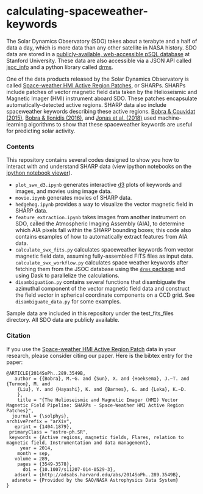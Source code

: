 calculating-spaceweather-keywords
=================================

The Solar Dynamics Observatory (SDO) takes about a terabyte and a half of data a day, which is more data than any other satellite in NASA history. SDO data are stored in a [publicly-available, web-accessible pSQL database](http://jsoc.stanford.edu/ajax/lookdata.html) at Stanford University. These data are also accessible via a JSON API called [jsoc_info](http://jsoc.stanford.edu/jsocwiki/AjaxJsocConnect) and a python library called [drms](https://drms.readthedocs.io/en/stable/).

One of the data products released by the Solar Dynamics Observatory is called [Space-weather HMI Active Region Patches](http://link.springer.com/article/10.1007%2Fs11207-014-0529-3), or SHARPs. SHARPs include patches of vector magnetic field data taken by the Helioseismic and Magnetic Imager (HMI) instrument aboard SDO. These patches encapsulate automatically-detected active regions. SHARP data also include spaceweather keywords describing these active regions. [Bobra & Couvidat (2015)](http://arxiv.org/abs/1411.1405), [Bobra & Ilonidis (2016)](https://arxiv.org/abs/1603.03775), and [Jonas et al. (2018)](http://adsabs.harvard.edu/abs/2018SoPh..293...48J) used machine-learning algorithms to show that these spaceweather keywords are useful for predicting solar activity. 

### Contents

This repository contains several codes designed to show you how to interact with and understand SHARP data (view ipython notebooks on the [ipython notebook viewer](http://nbviewer.ipython.org/)).

* `plot_swx_d3.ipynb` generates interactive [d3](https://d3js.org/) plots of keywords and images, and movies using image data.
* `movie.ipynb` generates movies of SHARP data.
* `hedgehog.ipynb` provides a way to visualize the vector magnetic field in SHARP data.
* `feature_extraction.ipynb` takes images from another instrument on SDO, called the Atmospheric Imaging Assembly (AIA), to determine which AIA pixels fall within the SHARP bounding boxes; this code also contains examples of how to automatically extract features from AIA data.
* `calculate_swx_fits.py` calculates spaceweather keywords from vector magnetic field data, assuming fully-assembled FITS files as input data. `calculate_swx_workflow.py` calculates space weather keywords after fetching them from the JSOC database using the [`drms` package](https://joss.theoj.org/papers/10.21105/joss.01614) and using Dask to parallelize the calculations.
* `disambiguation.py` contains several functions that disambiguate the azimuthal component of the vector magnetic field data and construct the field vector in spherical coordinate components on a CCD grid. See `disambiguate_data.py` for some examples.

Sample data are included in this repository under the test_fits_files directory. All SDO data are publicly available. 

### Citation

If you use the [Space-weather HMI Active Region Patch](http://link.springer.com/article/10.1007%2Fs11207-014-0529-3) data in your research, please consider citing our paper. Here is the bibtex entry for the paper:

```
@ARTICLE{2014SoPh..289.3549B,
   author = {{Bobra}, M.~G. and {Sun}, X. and {Hoeksema}, J.~T. and {Turmon}, M. and 
	{Liu}, Y. and {Hayashi}, K. and {Barnes}, G. and {Leka}, K.~D.
	},
    title = "{The Helioseismic and Magnetic Imager (HMI) Vector Magnetic Field Pipeline: SHARPs - Space-Weather HMI Active Region Patches}",
  journal = {\solphys},
archivePrefix = "arXiv",
   eprint = {1404.1879},
 primaryClass = "astro-ph.SR",
 keywords = {Active regions, magnetic fields, Flares, relation to magnetic field, Instrumentation and data management},
     year = 2014,
    month = sep,
   volume = 289,
    pages = {3549-3578},
      doi = {10.1007/s11207-014-0529-3},
   adsurl = {http://adsabs.harvard.edu/abs/2014SoPh..289.3549B},
  adsnote = {Provided by the SAO/NASA Astrophysics Data System}
}
```
